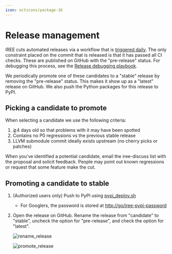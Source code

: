 ```yaml
---
icon: octicons/package-16
---
```


# Release management

IREE cuts automated releases via a workflow that is
[triggered daily](https://github.com/iree-org/iree/blob/main/.github/workflows/schedule_candidate_release.yml).
The only constraint placed on the commit that is released is that it has passed
all CI checks. These are published on GitHub with the "pre-release" status. For
debugging this process, see the
[Release debugging playbook](../debugging/releases.md).

We periodically promote one of these candidates to a "stable" release by
removing the "pre-release" status. This makes it show up as a "latest" release
on GitHub. We also push the Python packages for this release to PyPI.

## Picking a candidate to promote

When selecting a candidate we use the following criteria:

1. ⪆4 days old so that problems with it may have been spotted
2. Contains no P0 regressions vs the previous stable release
3. LLVM submodule commit ideally exists upstream (no cherry picks or patches)

When you've identified a potential candidate, email the iree-discuss list with
the proposal and solicit feedback. People may point out known regressions or
request that some feature make the cut.

## Promoting a candidate to stable

1. (Authorized users only) Push to PyPI using
    [pypi_deploy.sh](https://github.com/iree-org/iree/blob/main//build_tools/python_deploy/pypi_deploy.sh)

    * For Googlers, the password is stored at <http://go/iree-pypi-password>

2. Open the release on GitHub. Rename the release from "candidate" to "stable",
    uncheck the option for "pre-release", and check the option for "latest".

    ![rename_release](./release-renaming.png)

    ![promote_release](./release-promotion.png)
